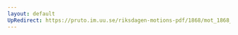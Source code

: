 ```yaml
---
layout: default
UpRedirect: https://pruto.im.uu.se/riksdagen-motions-pdf/1868/mot_1868__ak__1.pdf
---
```

